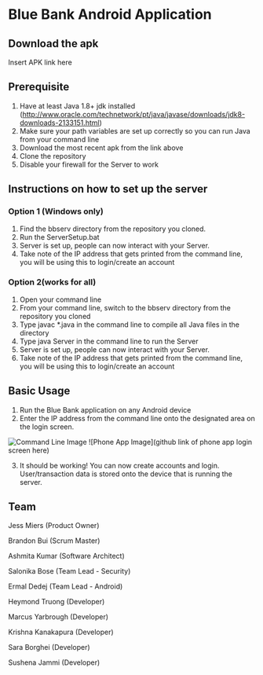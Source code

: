 # Blue Bank Android Application

## Download the apk
Insert APK link here

## Prerequisite

1. Have at least Java 1.8+ jdk installed (http://www.oracle.com/technetwork/pt/java/javase/downloads/jdk8-downloads-2133151.html)
2. Make sure your path variables are set up correctly so you can run Java from your command line
3. Download the most recent apk from the link above
4. Clone the repository
5. Disable your firewall for the Server to work

## Instructions on how to set up the server
### Option 1 (Windows only)

1. Find the bbserv directory from the repository you cloned.
2. Run the ServerSetup.bat
3. Server is set up, people can now interact with your Server.
4. Take note of the IP address that gets printed from the command line, you will be using this to login/create an account

### Option 2(works for all)

1. Open your command line
2. From your command line, switch to the bbserv directory from the repository you cloned
3. Type javac *.java in the command line to compile all Java files in the directory
4. Type java Server in the command line to run the Server
5. Server is set up, people can now interact with your Server.
6. Take note of the IP address that gets printed from the command line, you will be using this to login/create an account

## Basic Usage

1. Run the Blue Bank application on any Android device
2. Enter the IP address from the command line onto the designated area on the login screen.

![Command Line Image](https://github.com/ededej/BlueBankAppAndroid/blob/master/images/instructionsimg1.png) ![Phone App Image](github link of phone app login screen here)

3. It should be working! You can now create accounts and login. User/transaction data is stored onto the device that is running the server.

## Team

Jess Miers (Product Owner)

Brandon Bui (Scrum Master)

Ashmita Kumar (Software Architect)

Salonika Bose (Team Lead - Security)

Ermal Dedej (Team Lead - Android)

Heymond Truong (Developer)

Marcus Yarbrough (Developer)

Krishna Kanakapura (Developer)

Sara Borghei (Developer)

Sushena Jammi (Developer)
